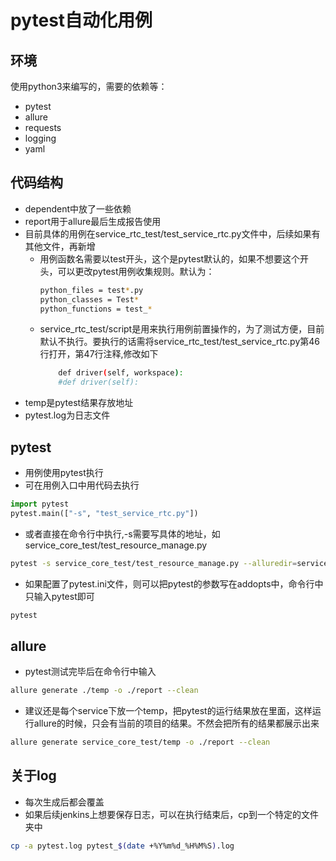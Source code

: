 # pytest自动化用例
## 环境
使用python3来编写的，需要的依赖等：
- pytest
- allure
- requests
- logging
- yaml

## 代码结构
- dependent中放了一些依赖
- report用于allure最后生成报告使用
- 目前具体的用例在service_rtc_test/test_service_rtc.py文件中，后续如果有其他文件，再新增
  - 用例函数名需要以test开头，这个是pytest默认的，如果不想要这个开头，可以更改pytest用例收集规则。默认为：
    ```bash
    python_files = test*.py
    python_classes = Test*
    python_functions = test_*
    ```
  - service_rtc_test/script是用来执行用例前置操作的，为了测试方便，目前默认不执行。要执行的话需将service_rtc_test/test_service_rtc.py第46行打开，第47行注释,修改如下
    ```bash
        def driver(self, workspace):
        #def driver(self):
    ```
- temp是pytest结果存放地址
- pytest.log为日志文件
## pytest
- 用例使用pytest执行
- 可在用例入口中用代码去执行
```python
import pytest
pytest.main(["-s", "test_service_rtc.py"])
```
- 或者直接在命令行中执行,-s需要写具体的地址，如 service_core_test/test_resource_manage.py
```bash
pytest -s service_core_test/test_resource_manage.py --alluredir=service_core_test/temp
```
- 如果配置了pytest.ini文件，则可以把pytest的参数写在addopts中，命令行中只输入pytest即可
```bash
pytest
```
## allure
- pytest测试完毕后在命令行中输入
```bash
allure generate ./temp -o ./report --clean
```
- 建议还是每个service下放一个temp，把pytest的运行结果放在里面，这样运行allure的时候，只会有当前的项目的结果。不然会把所有的结果都展示出来
```bash
allure generate service_core_test/temp -o ./report --clean
```
## 关于log
- 每次生成后都会覆盖
- 如果后续jenkins上想要保存日志，可以在执行结束后，cp到一个特定的文件夹中
```bash
cp -a pytest.log pytest_$(date +%Y%m%d_%H%M%S).log
``` 